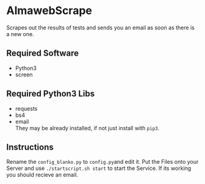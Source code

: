 # AlmawebScrape
Scrapes out the results of tests and sends you an email as soon as there is a new one.

## Required Software
- Python3
- screen

## Required Python3 Libs
- requests
- bs4
- email  
They may be already installed, if not just install with `pip3`.

## Instructions
Rename the `config_blanko.py` to `config.py`and edit it.
Put the Files onto your Server and use `./startscript.sh start` to start the Service.
If its working you should recieve an email.
